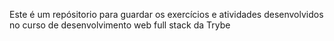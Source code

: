 Este é um repósitorio para guardar os exercícios e atividades desenvolvidos no curso de desenvolvimento web full stack da Trybe
